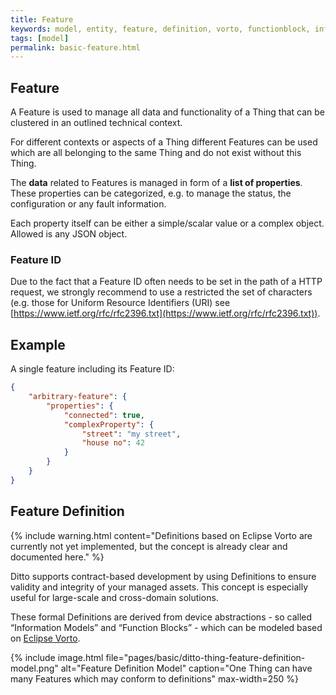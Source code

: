 ```yaml
---
title: Feature
keywords: model, entity, feature, definition, vorto, functionblock, informationmodel
tags: [model]
permalink: basic-feature.html
---
```


## Feature

A Feature is used to manage all data and functionality of a Thing that can be clustered in an outlined technical context.

For different contexts or aspects of a Thing different Features can be used which are all belonging to the same Thing and do not exist without this Thing.

The **data** related to Features is managed in form of a **list of properties**. These properties can be categorized, e.g. to manage the status, the configuration or any fault information.

Each property itself can be either a simple/scalar value or a complex object. Allowed is any JSON object.

### Feature ID
Due to the fact that a Feature ID often needs to be set in the path of a HTTP request, we strongly recommend to use a restricted the set of characters (e.g. those for Uniform Resource Identifiers (URI) see [https://www.ietf.org/rfc/rfc2396.txt](https://www.ietf.org/rfc/rfc2396.txt)).

## Example

A single feature including its Feature ID:

```json
{
    "arbitrary-feature": {
        "properties": {
            "connected": true,
            "complexProperty": {
                "street": "my street",
                "house no": 42
            }
        }
    }
}
```

## Feature Definition

{% include warning.html content="Definitions based on Eclipse Vorto are currently not yet implemented, but the concept is already clear and documented here." %}

Ditto supports contract-based development by using Definitions to ensure validity and integrity of your managed assets. This concept is especially useful for large-scale and cross-domain solutions.

These formal Definitions are derived from device abstractions - so called “Information Models” and “Function Blocks” - which can be modeled based on [Eclipse Vorto](http://www.eclipse.org/vorto/). 

{% include image.html file="pages/basic/ditto-thing-feature-definition-model.png" alt="Feature Definition Model" caption="One Thing can have many Features which may conform to definitions" max-width=250 %}

